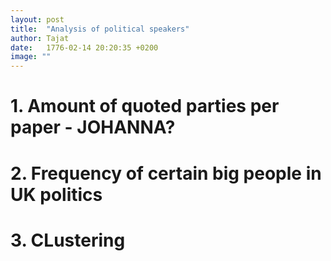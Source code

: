 ```yaml
---
layout: post
title:  "Analysis of political speakers"
author: Tajat
date:   1776-02-14 20:20:35 +0200
image: ""
---
```

# 1. Amount of quoted parties per paper - JOHANNA?
# 2. Frequency of certain big people in UK politics
# 3. CLustering
<!--more-->